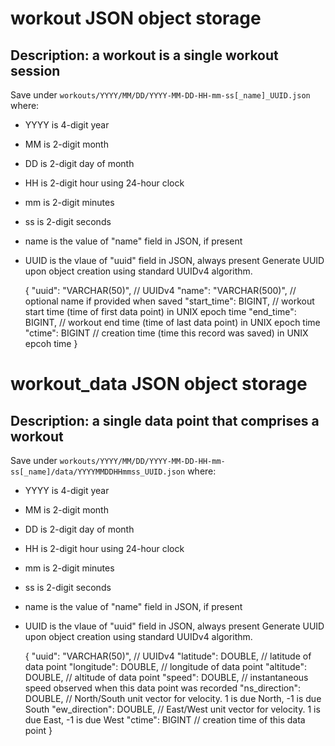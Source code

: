 # workout JSON object storage
## Description: a workout is a single workout session
Save under `workouts/YYYY/MM/DD/YYYY-MM-DD-HH-mm-ss[_name]_UUID.json`
where:
 * YYYY is 4-digit year
 * MM is 2-digit month
 * DD is 2-digit day of month
 * HH is 2-digit hour using 24-hour clock
 * mm is 2-digit minutes
 * ss is 2-digit seconds
 * name is the value of "name" field in JSON, if present
 * UUID is the vlaue of "uuid" field in JSON, always present
Generate UUID upon object creation using standard UUIDv4 algorithm.


    {
      "uuid": "VARCHAR(50)",  // UUIDv4
      "name": "VARCHAR(500)", // optional name if provided when saved
      "start_time": BIGINT,   // workout start time (time of first data point) in UNIX epoch time
      "end_time": BIGINT,     // workout end time (time of last data point) in UNIX epoch time
      "ctime": BIGINT         // creation time (time this record was saved) in UNIX epcoh time
    }

# workout_data JSON object storage
## Description: a single data point that comprises a workout
Save under `workouts/YYYY/MM/DD/YYYY-MM-DD-HH-mm-ss[_name]/data/YYYYMMDDHHmmss_UUID.json`
where:
 * YYYY is 4-digit year
 * MM is 2-digit month
 * DD is 2-digit day of month
 * HH is 2-digit hour using 24-hour clock
 * mm is 2-digit minutes
 * ss is 2-digit seconds
 * name is the value of "name" field in JSON, if present
 * UUID is the vlaue of "uuid" field in JSON, always present
Generate UUID upon object creation using standard UUIDv4 algorithm.


    {
      "uuid": "VARCHAR(50)",   // UUIDv4
      "latitude": DOUBLE,      // latitude of data point
      "longitude": DOUBLE,     // longitude of data point
      "altitude": DOUBLE,      // altitude of data point
      "speed": DOUBLE,         // instantaneous speed observed when this data point was recorded
      "ns_direction": DOUBLE,  // North/South unit vector for velocity. 1 is due North, -1 is due South
      "ew_direction": DOUBLE,  // East/West unit vector for velocity. 1 is due East, -1 is due West
      "ctime": BIGINT          // creation time of this data point
    }
